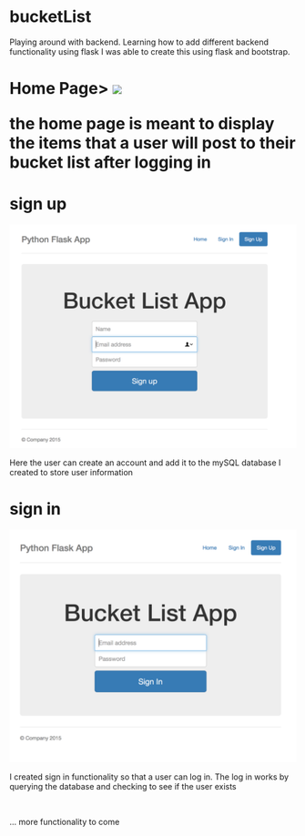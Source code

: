 # bucketList
Playing around with backend. Learning how to add different backend functionality using flask
I was able to create this using flask and bootstrap.
<h1>Home Page>
<img src="./photos/home.png">
<p>the home page is meant to display the items that a user will post to their bucket list after logging in</p>
<h1>sign up</h1>
<img src="./photos/signup.png">
<p>Here the user can create an account and add it to the mySQL database I created to store user information</p>
<h1>sign in</h1>
<img src="./photos/signin.png">
<p> I created sign in functionality so that a user can log in. The log in works by querying the database and checking to see if the user exists</p>
<br>
<p>... more functionality to come</p>
